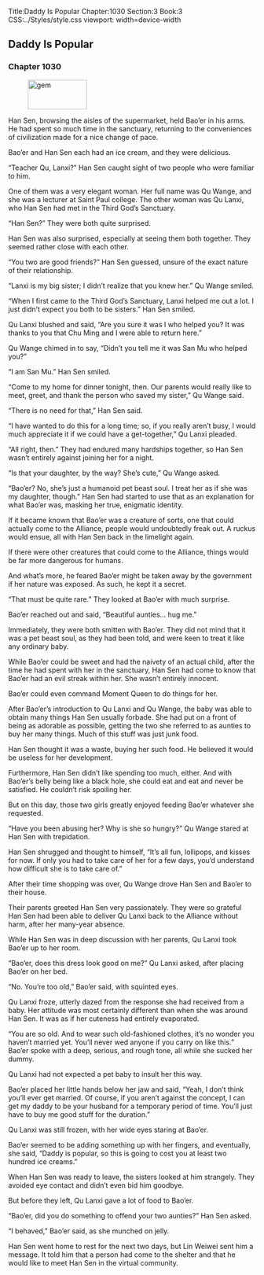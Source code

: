 Title:Daddy Is Popular 
Chapter:1030 
Section:3 
Book:3 
CSS:../Styles/style.css 
viewport: width=device-width
  
## Daddy Is Popular
### Chapter 1030 
<figure>
	<img src="../Images/gem.gif" alt="gem" id="gem" width="120" height="60" />
</figure>
  

  
  Han Sen, browsing the aisles of the supermarket, held Bao’er in his arms. He had spent so much time in the sanctuary, returning to the conveniences of civilization made for a nice change of pace.

Bao’er and Han Sen each had an ice cream, and they were delicious.

“Teacher Qu, Lanxi?” Han Sen caught sight of two people who were familiar to him.

One of them was a very elegant woman. Her full name was Qu Wange, and she was a lecturer at Saint Paul college. The other woman was Qu Lanxi, who Han Sen had met in the Third God’s Sanctuary.

“Han Sen?” They were both quite surprised.

Han Sen was also surprised, especially at seeing them both together. They seemed rather close with each other.

“You two are good friends?” Han Sen guessed, unsure of the exact nature of their relationship.

“Lanxi is my big sister; I didn’t realize that you knew her.” Qu Wange smiled.

“When I first came to the Third God’s Sanctuary, Lanxi helped me out a lot. I just didn’t expect you both to be sisters.” Han Sen smiled.

Qu Lanxi blushed and said, “Are you sure it was I who helped you? It was thanks to you that Chu Ming and I were able to return here.”

Qu Wange chimed in to say, “Didn’t you tell me it was San Mu who helped you?”

“I am San Mu.” Han Sen smiled.

“Come to my home for dinner tonight, then. Our parents would really like to meet, greet, and thank the person who saved my sister,” Qu Wange said.

“There is no need for that,” Han Sen said.

“I have wanted to do this for a long time; so, if you really aren’t busy, I would much appreciate it if we could have a get-together,” Qu Lanxi pleaded.

“All right, then.” They had endured many hardships together, so Han Sen wasn’t entirely against joining her for a night.

“Is that your daughter, by the way? She’s cute,” Qu Wange asked.

“Bao’er? No, she’s just a humanoid pet beast soul. I treat her as if she was my daughter, though.” Han Sen had started to use that as an explanation for what Bao’er was, masking her true, enigmatic identity.

If it became known that Bao’er was a creature of sorts, one that could actually come to the Alliance, people would undoubtedly freak out. A ruckus would ensue, all with Han Sen back in the limelight again.

If there were other creatures that could come to the Alliance, things would be far more dangerous for humans.

And what’s more, he feared Bao’er might be taken away by the government if her nature was exposed. As such, he kept it a secret.

“That must be quite rare.” They looked at Bao’er with much surprise.

Bao’er reached out and said, “Beautiful aunties… hug me.”

Immediately, they were both smitten with Bao’er. They did not mind that it was a pet beast soul, as they had been told, and were keen to treat it like any ordinary baby.

While Bao’er could be sweet and had the naivety of an actual child, after the time he had spent with her in the sanctuary, Han Sen had come to know that Bao’er had an evil streak within her. She wasn’t entirely innocent.

Bao’er could even command Moment Queen to do things for her.

After Bao’er’s introduction to Qu Lanxi and Qu Wange, the baby was able to obtain many things Han Sen usually forbade. She had put on a front of being as adorable as possible, getting the two she referred to as aunties to buy her many things. Much of this stuff was just junk food.

Han Sen thought it was a waste, buying her such food. He believed it would be useless for her development.

Furthermore, Han Sen didn’t like spending too much, either. And with Bao’er’s belly being like a black hole, she could eat and eat and never be satisfied. He couldn’t risk spoiling her.

But on this day, those two girls greatly enjoyed feeding Bao’er whatever she requested.

“Have you been abusing her? Why is she so hungry?” Qu Wange stared at Han Sen with trepidation.

Han Sen shrugged and thought to himself, “It’s all fun, lollipops, and kisses for now. If only you had to take care of her for a few days, you’d understand how difficult she is to take care of.”

After their time shopping was over, Qu Wange drove Han Sen and Bao’er to their house.

Their parents greeted Han Sen very passionately. They were so grateful Han Sen had been able to deliver Qu Lanxi back to the Alliance without harm, after her many-year absence.

While Han Sen was in deep discussion with her parents, Qu Lanxi took Bao’er up to her room.

“Bao’er, does this dress look good on me?” Qu Lanxi asked, after placing Bao’er on her bed.

“No. You’re too old,” Bao’er said, with squinted eyes.

Qu Lanxi froze, utterly dazed from the response she had received from a baby. Her attitude was most certainly different than when she was around Han Sen. It was as if her cuteness had entirely evaporated.

“You are so old. And to wear such old-fashioned clothes, it’s no wonder you haven’t married yet. You’ll never wed anyone if you carry on like this.” Bao’er spoke with a deep, serious, and rough tone, all while she sucked her dummy.

Qu Lanxi had not expected a pet baby to insult her this way.

Bao’er placed her little hands below her jaw and said, “Yeah, I don’t think you’ll ever get married. Of course, if you aren’t against the concept, I can get my daddy to be your husband for a temporary period of time. You’ll just have to buy me good stuff for the duration.”

Qu Lanxi was still frozen, with her wide eyes staring at Bao’er.

Bao’er seemed to be adding something up with her fingers, and eventually, she said, “Daddy is popular, so this is going to cost you at least two hundred ice creams.”

When Han Sen was ready to leave, the sisters looked at him strangely. They avoided eye contact and didn’t even bid him goodbye.

But before they left, Qu Lanxi gave a lot of food to Bao’er.

“Bao’er, did you do something to offend your two aunties?” Han Sen asked.

“I behaved,” Bao’er said, as she munched on jelly.

Han Sen went home to rest for the next two days, but Lin Weiwei sent him a message. It told him that a person had come to the shelter and that he would like to meet Han Sen in the virtual community.
